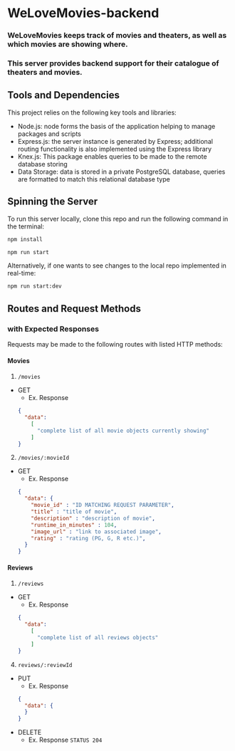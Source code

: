 # WeLoveMovies-backend
### WeLoveMovies keeps track of movies and theaters, as well as which movies are showing where.
### This server provides backend support for their catalogue of theaters and movies.

## Tools and Dependencies
This project relies on the following key tools and libraries:
  - Node.js: node forms the basis of the application helping to manage packages and scripts
  - Express.js: the server instance is generated by Express; additional routing functionality is also implemented using the Express library
  - Knex.js: This package enables queries to be made to the remote database storing
  - Data Storage: data is stored in a private PostgreSQL database, queries are formatted to match this relational database type

## Spinning the Server
To run this server locally, clone this repo and run the following command in the terminal: 
```bash
npm install
```
```bash
npm run start
```
Alternatively, if one wants to see changes to the local repo implemented in real-time:
```bash
npm run start:dev
```

## Routes and Request Methods
### with Expected Responses
Requests may be made to the following routes with listed HTTP methods:

#### Movies
1. `/movies`
  - GET 
    - Ex. Response
    ```json
    {
      "data":
        [
          "complete list of all movie objects currently showing"
        ]
    }
    ```

2. `/movies/:movieId`
  - GET 
    - Ex. Response
    ```json
    {
      "data": {
        "movie_id" : "ID MATCHING REQUEST PARAMETER",
        "title" : "title of movie",
        "description" : "description of movie",
        "runtime_in_minutes" : 104,
        "image_url" : "link to associated image",
        "rating" : "rating (PG, G, R etc.)",
      }
    }
    ```
#### Reviews
1. `/reviews`
  - GET
    - Ex. Response
    ```json
    {
      "data":
        [
          "complete list of all reviews objects"
        ]
    }
    ```

4. `reviews/:reviewId` 
  - PUT 
    - Ex. Response
    ```json
    {
      "data": {
      }
    }
    ```
  - DELETE
    - Ex. Response `STATUS 204`
